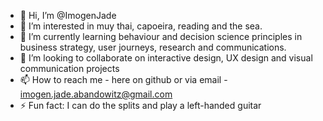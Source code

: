 - 👋 Hi, I’m @ImogenJade
- 👀 I’m interested in muy thai, capoeira, reading and the sea. 
- 🌱 I’m currently learning behaviour and decision science principles in business strategy, user journeys, research and communications. 
- 💞️ I’m looking to collaborate on interactive design, UX design and visual communication projects 
- 📫 How to reach me - here on github or via email - imogen.jade.abandowitz@gmail.com
- ⚡ Fun fact: I can do the splits and play a left-handed guitar 

<!---
ImogenJade/ImogenJade is a ✨ special ✨ repository because its `README.md` (this file) appears on your GitHub profile.
You can click the Preview link to take a look at your changes.
--->
